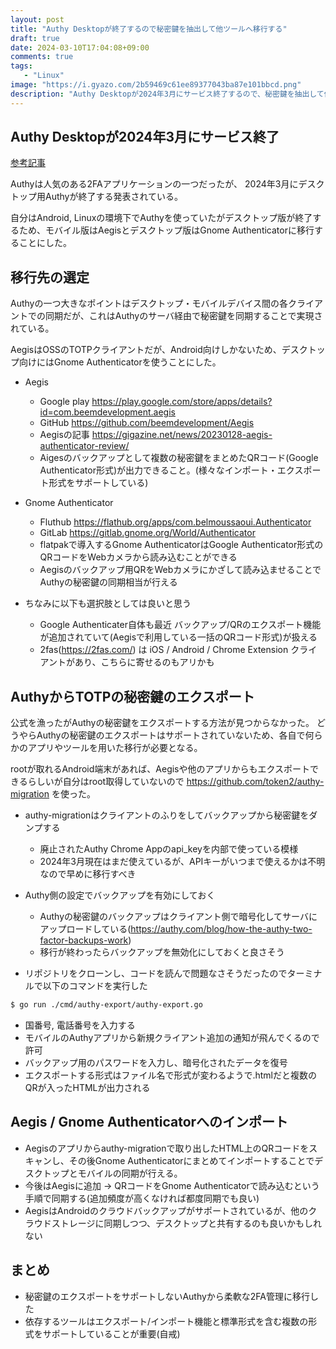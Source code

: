 ```yaml
---
layout: post
title: "Authy Desktopが終了するので秘密鍵を抽出して他ツールへ移行する"
draft: true
date: 2024-03-10T17:04:08+09:00
comments: true
tags: 
   - "Linux"
image: "https://i.gyazo.com/2b59469c61ee89377043ba87e101bbcd.png"
description: "Authy Desktopが2024年3月にサービス終了するので、秘密鍵を抽出して他ツールへ移行することにした"
---
```


## Authy Desktopが2024年3月にサービス終了

[参考記事](https://iototsecnews.jp/2024/01/08/twilio-will-ditch-its-authy-desktop-2fa-app-in-august-goes-mobile-only/)

Authyは人気のある2FAアプリケーションの一つだったが、 2024年3月にデスクトップ用Authyが終了する発表されている。

自分はAndroid, Linuxの環境下でAuthyを使っていたがデスクトップ版が終了するため、モバイル版はAegisとデスクトップ版はGnome Authenticatorに移行することにした。

## 移行先の選定

Authyの一つ大きなポイントはデスクトップ・モバイルデバイス間の各クライアントでの同期だが、これはAuthyのサーバ経由で秘密鍵を同期することで実現されている。 

AegisはOSSのTOTPクライアントだが、Android向けしかないため、デスクトップ向けにはGnome Authenticatorを使うことにした。

- Aegis
  - Google play https://play.google.com/store/apps/details?id=com.beemdevelopment.aegis
  - GitHub https://github.com/beemdevelopment/Aegis
  - Aegisの記事 https://gigazine.net/news/20230128-aegis-authenticator-review/
  - Aigesのバックアップとして複数の秘密鍵をまとめたQRコード(Google Authenticator形式)が出力できること。(様々なインポート・エクスポート形式をサポートしている)  

- Gnome Authenticator
  - Fluthub https://flathub.org/apps/com.belmoussaoui.Authenticator
  - GitLab https://gitlab.gnome.org/World/Authenticator
  - flatpakで導入するGnome AuthenticatorはGoogle Authenticator形式のQRコードをWebカメラから読み込むことができる
  - Aegisのバックアップ用QRをWebカメラにかざして読み込ませることでAuthyの秘密鍵の同期相当が行える

- ちなみに以下も選択肢としては良いと思う
  - Google Authenticater自体も最近 バックアップ/QRのエクスポート機能が追加されていて(Aegisで利用している一括のQRコード形式)が扱える
  - 2fas(https://2fas.com/) は iOS / Android / Chrome Extension クライアントがあり、こちらに寄せるのもアリかも

## AuthyからTOTPの秘密鍵のエクスポート

公式を漁ったがAuthyの秘密鍵をエクスポートする方法が見つからなかった。
どうやらAuthyの秘密鍵のエクスポートはサポートされていないため、各自で何らかのアプリやツールを用いた移行が必要となる。

rootが取れるAndroid端末があれば、Aegisや他のアプリからもエクスポートできるらしいが自分はroot取得していないので https://github.com/token2/authy-migration を使った。

- authy-migrationはクライアントのふりをしてバックアップから秘密鍵をダンプする
  - 廃止されたAuthy Chrome Appのapi_keyを内部で使っている模様
  - 2024年3月現在はまだ使えているが、APIキーがいつまで使えるかは不明なので早めに移行すべき

- Authy側の設定でバックアップを有効にしておく
  - Authyの秘密鍵のバックアップはクライアント側で暗号化してサーバにアップロードしている(https://authy.com/blog/how-the-authy-two-factor-backups-work)
  - 移行が終わったらバックアップを無効化にしておくと良さそう


- リポジトリをクローンし、コードを読んで問題なさそうだったのでターミナルで以下のコマンドを実行した

```sh
$ go run ./cmd/authy-export/authy-export.go
```

- 国番号, 電話番号を入力する
- モバイルのAuthyアプリから新規クライアント追加の通知が飛んでくるので許可
- バックアップ用のパスワードを入力し、暗号化されたデータを復号
- エクスポートする形式はファイル名で形式が変わるようで.htmlだと複数のQRが入ったHTMLが出力される


## Aegis / Gnome Authenticatorへのインポート

- Aegisのアプリからauthy-migrationで取り出したHTML上のQRコードをスキャンし、その後Gnome Authenticatorにまとめてインポートすることでデスクトップとモバイルの同期が行える。
- 今後はAegisに追加 → QRコードをGnome Authenticatorで読み込むという手順で同期する(追加頻度が高くなければ都度同期でも良い)
- AegisはAndroidのクラウドバックアップがサポートされているが、他のクラウドストレージに同期しつつ、デスクトップと共有するのも良いかもしれない

## まとめ

- 秘密鍵のエクスポートをサポートしないAuthyから柔軟な2FA管理に移行した
- 依存するツールはエクスポート/インポート機能と標準形式を含む複数の形式をサポートしていることが重要(自戒)
